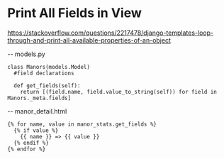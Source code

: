 # Print All Fields in View 

https://stackoverflow.com/questions/2217478/django-templates-loop-through-and-print-all-available-properties-of-an-object

-- models.py

```
class Manors(models.Model)
  #field declarations

  def get_fields(self):
    return [(field.name, field.value_to_string(self)) for field in Manors._meta.fields]
```

-- manor_detail.html

```
{% for name, value in manor_stats.get_fields %}
  {% if value %}
    {{ name }} => {{ value }}
  {% endif %}
{% endfor %}
```